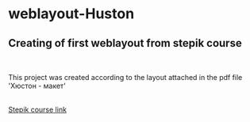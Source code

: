 # weblayout-Huston
## Creating of first weblayout from stepik course
<br><p>This project was created according to the layout attached in the pdf file 'Хюстон - макет'</p>
<br><a href = 'https://stepik.org/course/38218/syllabus'>Stepik course link</a>
